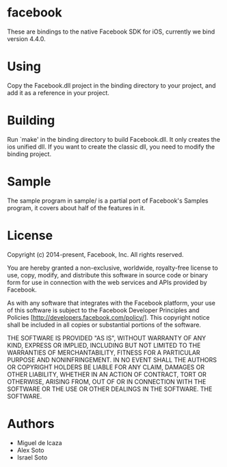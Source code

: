 facebook
========

These are bindings to the native Facebook SDK for iOS, currently we bind version 4.4.0.

Using
=====

Copy the Facebook.dll project in the binding directory to your
project, and add it as a reference in your project.

Building
========

Run `make' in the binding directory to build Facebook.dll. It only creates the ios unified dll. If you want to create the classic dll, you need to modify the binding project.

Sample
======

The sample program in sample/ is a partial port of Facebook's Samples
program, it covers about half of the features in it.

License
=======

Copyright (c) 2014-present, Facebook, Inc. All rights reserved.

You are hereby granted a non-exclusive, worldwide, royalty-free license to use,
copy, modify, and distribute this software in source code or binary form for use
in connection with the web services and APIs provided by Facebook.

As with any software that integrates with the Facebook platform, your use of
this software is subject to the Facebook Developer Principles and Policies
[http://developers.facebook.com/policy/]. This copyright notice shall be
included in all copies or substantial portions of the software.

THE SOFTWARE IS PROVIDED "AS IS", WITHOUT WARRANTY OF ANY KIND, EXPRESS OR
IMPLIED, INCLUDING BUT NOT LIMITED TO THE WARRANTIES OF MERCHANTABILITY, FITNESS
FOR A PARTICULAR PURPOSE AND NONINFRINGEMENT. IN NO EVENT SHALL THE AUTHORS OR
COPYRIGHT HOLDERS BE LIABLE FOR ANY CLAIM, DAMAGES OR OTHER LIABILITY, WHETHER
IN AN ACTION OF CONTRACT, TORT OR OTHERWISE, ARISING FROM, OUT OF OR IN
CONNECTION WITH THE SOFTWARE OR THE USE OR OTHER DEALINGS IN THE SOFTWARE.
THE SOFTWARE.

Authors
=======

* Miguel de Icaza
* Alex Soto
* Israel Soto
